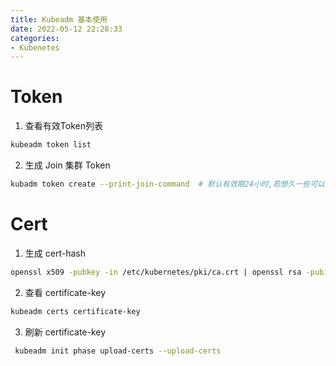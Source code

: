 ```yaml
---
title: Kubeadm 基本使用
date: 2022-05-12 22:28:33
categories: 
- Kubenetes
---
```


# Token
1. 查看有效Token列表
``` bash
kubeadm token list
```
2. 生成 Join 集群 Token
```bash
kubadm token create --print-join-command  # 默认有效期24小时,若想久一些可以结合–ttl参数,设为0则用不过期
```
# Cert
1. 生成 cert-hash
```bash
openssl x509 -pubkey -in /etc/kubernetes/pki/ca.crt | openssl rsa -pubin -outform der 2>/dev/null | openssl dgst -sha256 -hex | sed 's/^.* //'
```
2. 查看 certificate-key 
```bash
kubeadm certs certificate-key
```
3. 刷新 certificate-key 
```bash
 kubeadm init phase upload-certs --upload-certs
```
